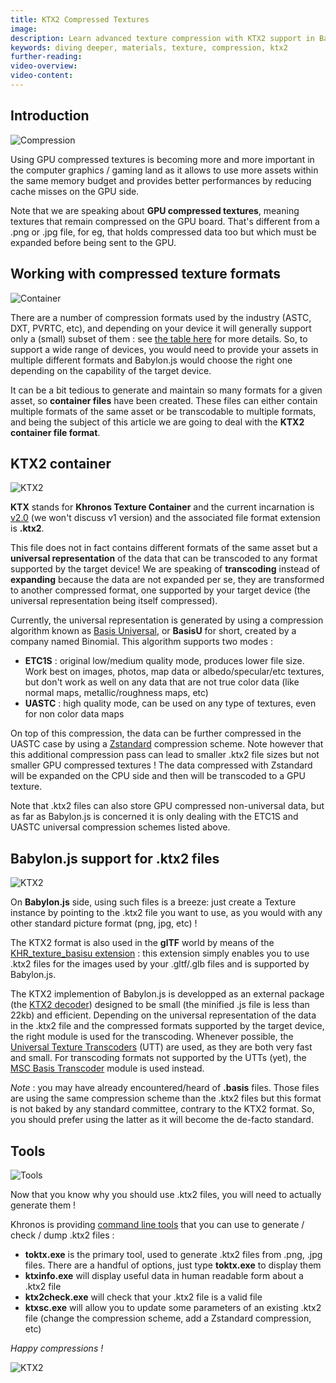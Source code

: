 ```yaml
---
title: KTX2 Compressed Textures
image:
description: Learn advanced texture compression with KTX2 support in Babylon.js.
keywords: diving deeper, materials, texture, compression, ktx2
further-reading:
video-overview:
video-content:
---
```


## Introduction

<img src="/img/resources/gpu_compressed_textures/compression_cesar.png" title="Compression" caption="Photo credit : © Adam Rzepka - Centre Pompidou, MNAM-CCI /Dist. RMN-GP"/>

Using GPU compressed textures is becoming more and more important in the computer graphics / gaming land as it allows to use more assets within the same memory budget and provides better performances by reducing cache misses on the GPU side.

Note that we are speaking about **GPU compressed textures**, meaning textures that remain compressed on the GPU board. That's different from a .png or .jpg file, for eg, that holds compressed data too but which must be expanded before being sent to the GPU.

## Working with compressed texture formats

<img src="/img/resources/gpu_compressed_textures/container.jpg" title="Container" caption="Photo courtesy of Depositphotos"/>

There are a number of compression formats used by the industry (ASTC, DXT, PVRTC, etc), and depending on your device it will generally support only a (small) subset of them : see [the table here](/features/featuresDeepDive/materials/advanced/mutliPlatTextures#khronos-texture-container-format--ktx-files) for more details. So, to support a wide range of devices, you would need to provide your assets in multiple different formats and Babylon.js would choose the right one depending on the capability of the target device.

It can be a bit tedious to generate and maintain so many formats for a given asset, so **container files** have been created. These files can either contain multiple formats of the same asset or be transcodable to multiple formats, and being the subject of this article we are going to deal with the **KTX2 container file format**.

## KTX2 container

<img src="/img/resources/gpu_compressed_textures/ktx2.jpg" title="KTX2"/>

**KTX** stands for **Khronos Texture Container** and the current incarnation is [v2.0](http://github.khronos.org/KTX-Specification/#basisu_gd) (we won't discuss v1 version) and the associated file format extension is **.ktx2**.

This file does not in fact contains different formats of the same asset but a **universal representation** of the data that can be transcoded to any format supported by the target device! We are speaking of **transcoding** instead of **expanding** because the data are not expanded per se, they are transformed to another compressed format, one supported by your target device (the universal representation being itself compressed).

Currently, the universal representation is generated by using a compression algorithm known as [Basis Universal](https://github.com/BinomialLLC/basis_universal#basis_universal), or **BasisU** for short, created by a company named Binomial. This algorithm supports two modes :

- **ETC1S** : original low/medium quality mode, produces lower file size. Work best on images, photos, map data or albedo/specular/etc textures, but don't work as well on any data that are not true color data (like normal maps, metallic/roughness maps, etc)
- **UASTC** : high quality mode, can be used on any type of textures, even for non color data maps

On top of this compression, the data can be further compressed in the UASTC case by using a [Zstandard](https://facebook.github.io/zstd/) compression scheme. Note however that this additional compression pass can lead to smaller .ktx2 file sizes but not smaller GPU compressed textures ! The data compressed with Zstandard will be expanded on the CPU side and then will be transcoded to a GPU texture.

Note that .ktx2 files can also store GPU compressed non-universal data, but as far as Babylon.js is concerned it is only dealing with the ETC1S and UASTC universal compression schemes listed above.

## Babylon.js support for .ktx2 files

<img src="/img/resources/gpu_compressed_textures/breeze.gif" title="KTX2" caption="Gif courtesy of giphy.com"/>

On **Babylon.js** side, using such files is a breeze: just create a Texture instance by pointing to the .ktx2 file you want to use, as you would with any other standard picture format (png, jpg, etc) !

The KTX2 format is also used in the **glTF** world by means of the [KHR_texture_basisu extension](https://github.com/KhronosGroup/glTF/pull/1751) : this extension simply enables you to use .ktx2 files for the images used by your .gltf/.glb files and is supported by Babylon.js.

The KTX2 implemention of Babylon.js is developped as an external package (the [KTX2 decoder](https://github.com/BabylonJS/Babylon.js/tree/master/ktx2Decoder)) designed to be small (the minified .js file is less than 22kb) and efficient. Depending on the universal representation of the data in the .ktx2 file and the compressed formats supported by the target device, the right module is used for the transcoding. Whenever possible, the [Universal Texture Transcoders](https://github.com/KhronosGroup/Universal-Texture-Transcoders) (UTT) are used, as they are both very fast and small. For transcoding formats not supported by the UTTs (yet), the [MSC Basis Transcoder](https://github.com/KhronosGroup/KTX-Software/releases) module is used instead.

_Note_ : you may have already encountered/heard of **.basis** files. Those files are using the same compression scheme than the .ktx2 files but this format is not baked by any standard committee, contrary to the KTX2 format. So, you should prefer using the latter as it will become the de-facto standard.

## Tools

<img src="/img/resources/gpu_compressed_textures/tools.png" title="Tools" caption="Photo courtesy of pixels.com"/>

Now that you know why you should use .ktx2 files, you will need to actually generate them !

Khronos is providing [command line tools](https://github.com/KhronosGroup/KTX-Software/releases) that you can use to generate / check / dump .ktx2 files :

- **toktx.exe** is the primary tool, used to generate .ktx2 files from .png, .jpg files. There are a handful of options, just type **toktx.exe** to display them
- **ktxinfo.exe** will display useful data in human readable form about a .ktx2 file
- **ktx2check.exe** will check that your .ktx2 file is a valid file
- **ktxsc.exe** will allow you to update some parameters of an existing .ktx2 file (change the compression scheme, add a Zstandard compression, etc)

_Happy compressions !_

<img src="/img/resources/gpu_compressed_textures/compression.gif" title="KTX2" caption="Gif courtesy of giphy.com"/>
